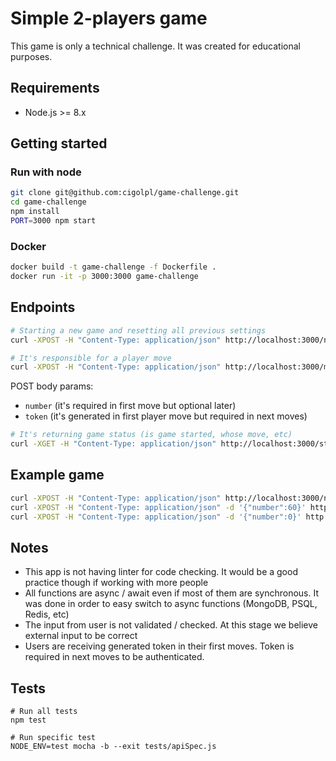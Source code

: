 # Simple 2-players game

This game is only a technical challenge. It was created for educational purposes.

## Requirements

- Node.js >= 8.x

## Getting started

### Run with node 

```bash
git clone git@github.com:cigolpl/game-challenge.git
cd game-challenge
npm install
PORT=3000 npm start
```

### Docker

```bash
docker build -t game-challenge -f Dockerfile .
docker run -it -p 3000:3000 game-challenge
```

## Endpoints

```bash
# Starting a new game and resetting all previous settings
curl -XPOST -H "Content-Type: application/json" http://localhost:3000/new_game
```

```bash
# It's responsible for a player move
curl -XPOST -H "Content-Type: application/json" http://localhost:3000/move
```

POST body params:

- `number` (it's required in first move but optional later)
- `token` (it's generated in first player move but required in next moves)

```bash
# It's returning game status (is game started, whose move, etc)
curl -XGET -H "Content-Type: application/json" http://localhost:3000/status
```

## Example game

```bash
curl -XPOST -H "Content-Type: application/json" http://localhost:3000/new_game
curl -XPOST -H "Content-Type: application/json" -d '{"number":60}' http://localhost:3000/move
curl -XPOST -H "Content-Type: application/json" -d '{"number":0}' http://localhost:3000/move
```

## Notes

- This app is not having linter for code checking. It would be a good practice though if working with more people
- All functions are async / await even if most of them are synchronous. It was done in order to easy switch to async functions (MongoDB, PSQL, Redis, etc)
- The input from user is not validated / checked. At this stage we believe external input to be correct
- Users are receiving generated token in their first moves. Token is required in next moves to be authenticated.  

## Tests

```
# Run all tests
npm test

# Run specific test
NODE_ENV=test mocha -b --exit tests/apiSpec.js
```
